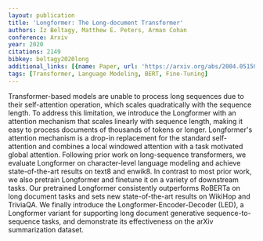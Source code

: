 ```yaml
---
layout: publication
title: 'Longformer: The Long-document Transformer'
authors: Iz Beltagy, Matthew E. Peters, Arman Cohan
conference: Arxiv
year: 2020
citations: 2149
bibkey: beltagy2020long
additional_links: [{name: Paper, url: 'https://arxiv.org/abs/2004.05150'}]
tags: [Transformer, Language Modeling, BERT, Fine-Tuning]
---
```

Transformer-based models are unable to process long sequences due to their
self-attention operation, which scales quadratically with the sequence length.
To address this limitation, we introduce the Longformer with an attention
mechanism that scales linearly with sequence length, making it easy to process
documents of thousands of tokens or longer. Longformer's attention mechanism is
a drop-in replacement for the standard self-attention and combines a local
windowed attention with a task motivated global attention. Following prior work
on long-sequence transformers, we evaluate Longformer on character-level
language modeling and achieve state-of-the-art results on text8 and enwik8. In
contrast to most prior work, we also pretrain Longformer and finetune it on a
variety of downstream tasks. Our pretrained Longformer consistently outperforms
RoBERTa on long document tasks and sets new state-of-the-art results on WikiHop
and TriviaQA. We finally introduce the Longformer-Encoder-Decoder (LED), a
Longformer variant for supporting long document generative sequence-to-sequence
tasks, and demonstrate its effectiveness on the arXiv summarization dataset.